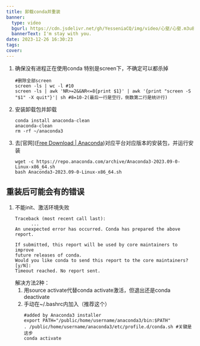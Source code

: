 ```yaml
---
title: 卸载conda并重装
banner:
  type: video
  bgurl: https://cdn.jsdelivr.net/gh/YesseniaCQ/img/video/心壑/心壑.m3u8
  bannerText: I'm stay with you.
date: 2023-12-26 16:30:23
tags:
cover:
---
```

1. 确保没有进程正在使用conda
	特别是screen下，不确定可以都杀掉
	```shell
	#删除全部screen
	screen -ls | wc -l #10
	screen -ls | awk 'NR>=2&&NR<=8{print $1}' | awk '{print "screen -S "$1" -X quit"}'| sh #8=10-2(最后一行是空行，倒数第二行是统计行)
	```
2. 安装卸载包并卸载
	```shell
	conda install anaconda-clean
	anaconda-clean
	rm -rf ~/anaconda3
	```
3. 去[官网]([Free Download | Anaconda](https://www.anaconda.com/download#downloads))对应平台对应版本的安装包，并运行安装
	```shell
	wget -c https://repo.anaconda.com/archive/Anaconda3-2023.09-0-Linux-x86_64.sh
	bash Anaconda3-2023.09-0-Linux-x86_64.sh
	```


## 重装后可能会有的错误
1. 不能init、激活环境失败
	```shell
	Traceback (most recent call last):
	      ...
	An unexpected error has occurred. Conda has prepared the above report.
	
	If submitted, this report will be used by core maintainers to improve
	future releases of conda.
	Would you like conda to send this report to the core maintainers? [y/N]: 
	Timeout reached. No report sent.
	```
	解决方法2种：
	1. 用source activate代替conda activate激活，但退出还是conda deactivate
	2. 手动在~/.bashrc内加入（推荐这个）
		```shell
		#added by Anaconda3 installer
		export PATH="/public/home/username/anaconda3/bin:$PATH"
		. /public/home/username/anaconda3/etc/profile.d/conda.sh #关键是这步
		conda activate
		```